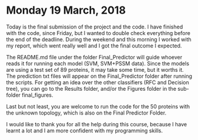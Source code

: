 # Monday 19 March, 2018

Today is the final submission of the project and the code. I have finished with the code, since Friday, but I wanted to double check everything before the
end of the deadline. During the weekend and this morning I worked with my report, which went really well and I got the final outcome I expected. 

The README.md file under the folder Final_Predictor will guide whoever reads it for running each model (SVM, SVM+PSSM data). Since the models are using a test
set of 89 proteins, it may take some time, but it worths it. The prediction txt files will appear on the Final_Predictor folder after running the scripts. 
For getting an idea over the other classifiers (RFC and Decision tree), you can go to the Results folder, and/or the Figures folder in the sub-folder final_figures. 

Last but not least, you are welcome to run the code for the 50 proteins with the unknown topology, which is also on the Final Predictor Folder. 

I would like to thank you for all the help during this course, because I have learnt a lot and I am more confident with my programming skills. 